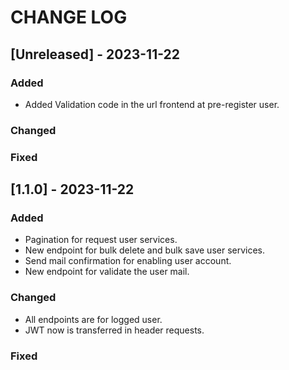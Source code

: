 # CHANGE LOG

## [Unreleased] - 2023-11-22

### Added
- Added Validation code in the url frontend at pre-register user.

### Changed

### Fixed

## [1.1.0] - 2023-11-22

### Added
- Pagination for request user services.
- New endpoint for bulk delete and bulk save user services.
- Send mail confirmation for enabling user account.
- New endpoint for validate the user mail.

### Changed
- All endpoints are for logged user.
- JWT now is transferred in header requests.

### Fixed